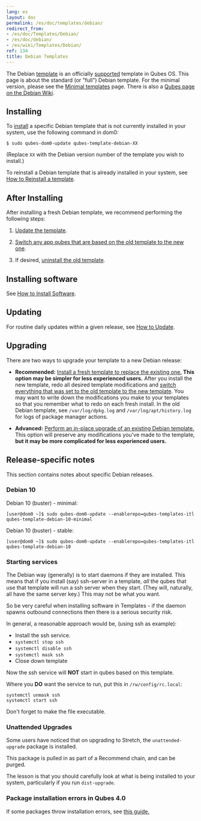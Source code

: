 ```yaml
---
lang: es
layout: doc
permalink: /es/doc/templates/debian/
redirect_from:
- /es/doc/Templates/Debian/
- /es/doc/debian/
- /es/wiki/Templates/Debian/
ref: 134
title: Debian Templates
---
```


The Debian [template](/es/doc/templates/) is an officially [supported](/es/doc/supported-versions/#templates) template in Qubes OS.
This page is about the standard (or "full") Debian template.
For the minimal version, please see the [Minimal templates](/es/doc/templates/minimal/) page.
There is also a [Qubes page on the Debian Wiki](https://wiki.debian.org/Qubes).

## Installing
<a id="installing"></a>

To [install](/es/doc/templates/#installing) a specific Debian template that is not currently installed in your system, use the following command in dom0:

```
$ sudo qubes-dom0-update qubes-template-debian-XX
```

   (Replace `XX` with the Debian version number of the template you wish to install.)

To reinstall a Debian template that is already installed in your system, see [How to Reinstall a template](/es/doc/reinstall-template/).

## After Installing
<a id="after-installing"></a>

After installing a fresh Debian template, we recommend performing the following steps:

1. [Update the template](/es/doc/software-update-vm/).

2. [Switch any app qubes that are based on the old template to the new one](/es/doc/templates/#switching).

3. If desired, [uninstall the old template](/es/doc/templates/#uninstalling).

## Installing software
<a id="installing-software"></a>

See [How to Install Software](/es/doc/how-to-install-software/).

## Updating
<a id="updating"></a>

For routine daily updates within a given release, see [How to Update](/es/doc/how-to-update/).

## Upgrading
<a id="upgrading"></a>

There are two ways to upgrade your template to a new Debian release:

- **Recommended:** [Install a fresh template to replace the existing one.](#installing) **This option may be simpler for less experienced users.** After you install the new template, redo all desired template modifications and [switch everything that was set to the old template to the new template](/es/doc/templates/#switching). You may want to write down the modifications you make to your templates so that you remember what to redo on each fresh install. In the old Debian template, see `/var/log/dpkg.log` and `/var/log/apt/history.log` for logs of package manager actions.

- **Advanced:** [Perform an in-place upgrade of an existing Debian template.](/es/doc/template/debian/upgrade/) This option will preserve any modifications you've made to the template, **but it may be more complicated for less experienced users.**

## Release-specific notes
<a id="release-specific-notes"></a>

This section contains notes about specific Debian releases.

### Debian 10
<a id="debian-10"></a>

Debian 10 (buster) - minimal:

```
[user@dom0 ~]$ sudo qubes-dom0-update --enablerepo=qubes-templates-itl qubes-template-debian-10-minimal
```

Debian 10 (buster) - stable:

```
[user@dom0 ~]$ sudo qubes-dom0-update --enablerepo=qubes-templates-itl qubes-template-debian-10
```

### Starting services
<a id="starting-services"></a>

The Debian way (generally) is to start daemons if they are installed.
This means that if you install (say) ssh-server in a template, *all* the qubes that use that template will run a ssh server when they start. (They will, naturally, all have the same server key.) This may not be what you want.

So be very careful when installing software in Templates - if the daemon spawns outbound connections then there is a serious security risk.

In general, a reasonable approach would be, (using ssh as example):

- Install the ssh service.
- `systemctl stop ssh`
- `systemctl disable ssh`
- `systemctl mask ssh`
- Close down template

Now the ssh service will **NOT** start in qubes based on this template.

Where you **DO** want the service to run, put this in `/rw/config/rc.local`:

```
systemctl unmask ssh
systemctl start ssh
```

Don't forget to make the file executable.

### Unattended Upgrades
<a id="unattended-upgrades"></a>

Some users have noticed that on upgrading to Stretch, the `unattended-upgrade` package is installed.

This package is pulled in as part of a Recommend chain, and can be purged.

The lesson is that you should carefully look at what is being installed to your system, particularly if you run `dist-upgrade`.

### Package installation errors in Qubes 4.0
<a id="package-installation-errors-in-qubes-40"></a>

If some packages throw installation errors, see [this guide.](/es/doc/vm-troubleshooting/#fixing-package-installation-errors)
